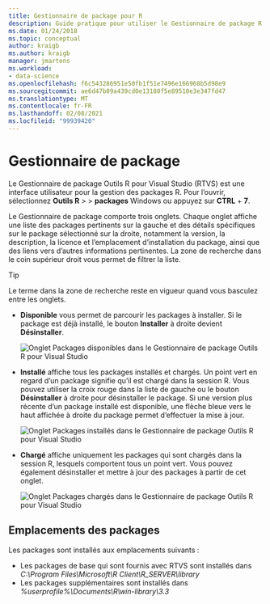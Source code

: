 ```yaml
---
title: Gestionnaire de package pour R
description: Guide pratique pour utiliser le Gestionnaire de package R dans Visual Studio pour l’installation et la gestion des packages R.
ms.date: 01/24/2018
ms.topic: conceptual
author: kraigb
ms.author: kraigb
manager: jmartens
ms.workload:
- data-science
ms.openlocfilehash: f6c543286951e50fb1f51e7496e166968b5d98e9
ms.sourcegitcommit: ae6d47b09a439cd0e13180f5e89510e3e347fd47
ms.translationtype: MT
ms.contentlocale: fr-FR
ms.lasthandoff: 02/08/2021
ms.locfileid: "99939420"
---
```

# <a name="package-manager"></a>Gestionnaire de package

Le Gestionnaire de package Outils R pour Visual Studio (RTVS) est une interface utilisateur pour la gestion des packages R. Pour l’ouvrir, sélectionnez **Outils R**  >    >  **packages** Windows ou appuyez sur **CTRL** + **7**.

Le Gestionnaire de package comporte trois onglets. Chaque onglet affiche une liste des packages pertinents sur la gauche et des détails spécifiques sur le package sélectionné sur la droite, notamment la version, la description, la licence et l’emplacement d’installation du package, ainsi que des liens vers d’autres informations pertinentes. La zone de recherche dans le coin supérieur droit vous permet de filtrer la liste.

> [!Tip]
> Le terme dans la zone de recherche reste en vigueur quand vous basculez entre les onglets.

- **Disponible** vous permet de parcourir les packages à installer. Si le package est déjà installé, le bouton **Installer** à droite devient **Désinstaller**.

    ![Onglet Packages disponibles dans le Gestionnaire de package Outils R pour Visual Studio](media/package-manager-available.png)

- **Installé** affiche tous les packages installés et chargés. Un point vert en regard d’un package signifie qu’il est chargé dans la session R. Vous pouvez utiliser la croix rouge dans la liste de gauche ou le bouton **Désinstaller** à droite pour désinstaller le package. Si une version plus récente d’un package installé est disponible, une flèche bleue vers le haut affichée à droite du package permet d’effectuer la mise à jour.

    ![Onglet Packages installés dans le Gestionnaire de package Outils R pour Visual Studio](media/package-manager-installed.png)

- **Chargé** affiche uniquement les packages qui sont chargés dans la session R, lesquels comportent tous un point vert. Vous pouvez également désinstaller et mettre à jour des packages à partir de cet onglet.

    ![Onglet Packages chargés dans le Gestionnaire de package Outils R pour Visual Studio](media/package-manager-loaded.png)

## <a name="package-locations"></a>Emplacements des packages

Les packages sont installés aux emplacements suivants :

- Les packages de base qui sont fournis avec RTVS sont installés dans *C:\Program Files\Microsoft\R Client\R_SERVER\library*
- Les packages supplémentaires sont installés dans *%userprofile%\Documents\R\win-library\3.3*

